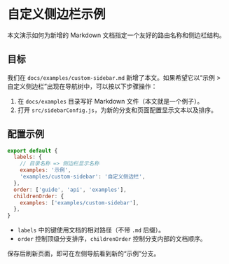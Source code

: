 ﻿
# 自定义侧边栏示例

本文演示如何为新增的 Markdown 文档指定一个友好的路由名称和侧边栏结构。

## 目标

我们在 `docs/examples/custom-sidebar.md` 新增了本文。如果希望它以“示例 > 自定义侧边栏”出现在导航树中，可以按以下步骤操作：

1. 在 `docs/examples` 目录写好 Markdown 文件（本文就是一个例子）。
2. 打开 `src/sidebarConfig.js`，为新的分支和页面配置显示文本以及排序。

## 配置示例

```js
export default {
  labels: {
    // 目录名称 => 侧边栏显示名称
    examples: '示例',
    'examples/custom-sidebar': '自定义侧边栏',
  },
  order: ['guide', 'api', 'examples'],
  childrenOrder: {
    examples: ['examples/custom-sidebar'],
  },
}
```

- `labels` 中的键使用文档的相对路径（不带 `.md` 后缀）。
- `order` 控制顶级分支排序，`childrenOrder` 控制分支内部的文档顺序。

保存后刷新页面，即可在左侧导航看到新的“示例”分支。

